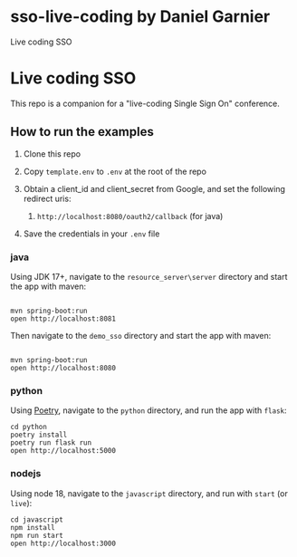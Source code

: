 # sso-live-coding by Daniel Garnier 
Live coding SSO
# Live coding SSO

This repo is a companion for a "live-coding Single Sign On" conference.

## How to run the examples

1. Clone this repo
2. Copy `template.env` to `.env` at the root of the repo
3. Obtain a client_id and client_secret from Google, and set the following redirect uris:
    1. `http://localhost:8080/oauth2/callback` (for java)
    
4. Save the credentials in your `.env` file


### java

Using JDK 17+, navigate to the `resource_server\server` directory and  start the app with maven:


```

mvn spring-boot:run
open http://localhost:8081
```
Then navigate to the `demo_sso` directory and  start the app with maven:

```

mvn spring-boot:run
open http://localhost:8080
```

### python

Using [Poetry](https://python-poetry.org/), navigate to the `python` directory,
and run the app with `flask`:

```
cd python
poetry install
poetry run flask run
open http://localhost:5000
```


### nodejs

Using node 18, navigate to the `javascript` directory, and run with `start` (or `live`):

```
cd javascript
npm install
npm run start
open http://localhost:3000
```
